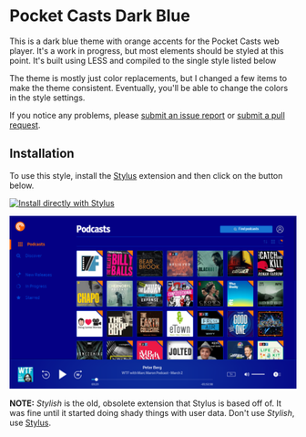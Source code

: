 # Pocket Casts Dark Blue

This is a dark blue theme with orange accents for the Pocket Casts web player. It's a work in progress, but most elements should be styled at this point. It's built using LESS and compiled to the single style listed below

The theme is mostly just color replacements, but I changed a few items to make the theme consistent. Eventually, you'll be able to change the colors in the style settings.

If you notice any problems, please [submit an issue report](https://github.com/camdecoster/pocket-casts-dark-blue/issues) or [submit a pull request](https://github.com/camdecoster/pocket-casts-dark-blue/pulls).

## Installation

To use this style, install the [Stylus](https://add0n.com/stylus.html) extension and then click on the button below.

[![Install directly with Stylus][badge]][style]

[badge]: https://img.shields.io/badge/Install%20directly%20with-Stylus-116b59.svg?longCache=true&style=for-the-badge
[style]: https://github.com/camdecoster/pocket-casts-dark-blue/raw/master/pocket-casts-dark-blue.user.css

![screenshot](images/play.pocketcasts.com_podcasts.png)

**NOTE:** _Stylish_ is the old, obsolete extension that Stylus is based off of. It was fine until it started doing shady things with user data. Don't use _Stylish_, use [Stylus](https://add0n.com/stylus.html).
